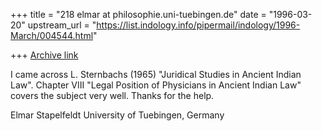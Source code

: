 +++
title = "218 elmar at philosophie.uni-tuebingen.de"
date = "1996-03-20"
upstream_url = "https://list.indology.info/pipermail/indology/1996-March/004544.html"

+++
[Archive link](https://list.indology.info/pipermail/indology/1996-March/004544.html)


I came across L. Sternbachs (1965) "Juridical Studies in Ancient Indian
Law". Chapter VIII "Legal Position of Physicians in Ancient Indian Law"
covers the subject very well. Thanks for the help.

Elmar Stapelfeldt
University of Tuebingen, Germany






